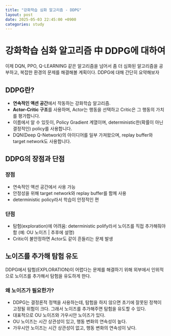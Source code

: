 ```yaml
---
title: "강화학습 심화 알고리즘 - DDPG"
layout: post
date: 2025-05-03 22:45:00 +0900
categories: study
---
```


# 강화학습 심화 알고리즘 中 DDPG에 대하여
이제 DQN, PPO, Q-LEARNING 같은 알고리즘을 넘어서 좀 더 심화된 알고리즘을 공부하고, 복잡한 환경의 문제를 해결해볼 계획이다.
DDPG에 대해 간단히 요약해보자


## DDPG란?
- **연속적인 액션 공간**에서 작동하는 강화학습 알고리즘.
- **Actor-Critic 구조**를 사용하며, Actor는 행동을 선택하고 Critic은 그 행동의 가치를 평가합니다.
- 이름에서 알 수 있듯이, Policy Gradient 계열이며, deterministic한(확률이 아닌 결정적인) policy를 사용합니다.
- DQN(Deep Q-Network)의 아이디어를 일부 가져왔으며, replay buffer와 target network도 사용합니다.


## DDPG의 장점과 단점
### 장점

- 연속적인 액션 공간에서 사용 가능
- 안정성을 위해 target network와 replay buffer를 함께 사용
- deterministic policy라서 학습이 안정적인 편

### 단점

- 탐험(exploration)에 어려움: deterministic polify라서 노이즈를 직접 추가해줘야 함 (예: OU 노이즈 | 추후에 설명)
- Critic이 불안정하면 Actor도 같이 흔들리는 문제 발생


## 노이즈를 추가해 탐험 유도
DDPG에서 탐험(EXPLORATION)이 어렵다는 문제를 해결하기 위해 외부에서 인위적으로 노이즈를 추가해서 탐험을 유도하게 한다.

### 왜 노이즈가 필요한가?
- DDPG는 결정론적 정책을 사용하는데, 탐험을 하지 않으면 초기에 잘못된 정책이 고정될 위험이 크다. 그래서 노이즈를 추가해주면 탐험을 유도할 수 있다.
- 대표적으로 OU 노이즈와 가우시안 노이즈가 있다.
- OU 노이즈는 시간 상관성이 있고, 행동 변화의 연속성이 높다.
- 가우시안 노이즈는 시간 상관성이 없고, 행동 변화의 연속성이 낮다.